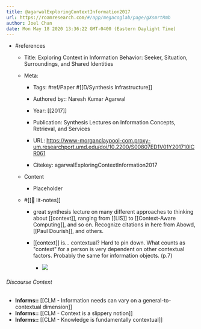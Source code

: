 ```yaml
---
title: @agarwalExploringContextInformation2017
url: https://roamresearch.com/#/app/megacoglab/page/gXsmrtRmb
author: Joel Chan
date: Mon May 18 2020 13:36:22 GMT-0400 (Eastern Daylight Time)
---
```


- #references

    - Title: Exploring Context in Information Behavior: Seeker, Situation, Surroundings, and Shared Identities

    - Meta:

        - Tags: #ref/Paper #[[D/Synthesis Infrastructure]]

        - Authored by::  Naresh Kumar Agarwal

        - Year: [[2017]]

        - Publication: Synthesis Lectures on Information Concepts, Retrieval, and Services

        - URL: https://www-morganclaypool-com.proxy-um.researchport.umd.edu/doi/10.2200/S00807ED1V01Y201710ICR061

        - Citekey: agarwalExploringContextInformation2017

    - Content

        - Placeholder

    - #[[📝 lit-notes]]

        - great synthesis lecture on many different approaches to thinking about [[context]], ranging from [[LIS]] to [[Context-Aware Computing]], and so on. Recognize citations in here from Abowd, [[Paul Dourish]], and others.

        - [[context]] is... contextual? Hard to pin down. What counts as "context" for a person is very dependent on other contextual factors. Probably the same for information objects. (p.7)

            - ![](https://firebasestorage.googleapis.com/v0/b/firescript-577a2.appspot.com/o/imgs%2Fapp%2Fmegacoglab%2F6amQWJax50.png?alt=media&token=159b3352-74b3-4009-ba27-07d6095a4378)

###### Discourse Context

- **Informs::** [[CLM - Information needs can vary on a general-to-contextual dimension]]
- **Informs::** [[CLM - Context is a slippery notion]]
- **Informs::** [[CLM - Knowledge is fundamentally contextual]]

